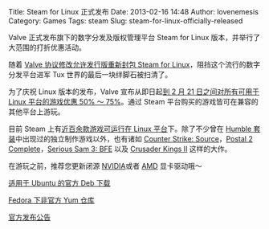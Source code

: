 Title: Steam for Linux 正式发布
Date: 2013-02-16 14:48
Author: lovenemesis
Category: Games
Tags: steam
Slug: steam-for-linux-officially-released

Valve 正式发布旗下的数字分发及版权管理平台 Steam for Linux
版本，并举行了大范围的打折优惠活动。

随着 [Valve 协议修改允许发行版重新封包 Steam for
Linux](http://steamcommunity.com/groups/SteamClientBeta#announcements/detail/1748790515449094039)，阻挡这个流行的数字分发平台进军
Tux 世界的最后一块绊脚石被扫清了。

为了庆祝 Linux 版本的发布，Valve 宣布从即日起[到 2 月 21
日之间对所有可用于 Linux 平台的游戏优惠 50% ～
75%](http://store.steampowered.com/sale/linux_release/)。通过 Steam
平台购买的游戏皆可在兼容的其他平台上游玩。

目前 Steam 上有[近百余款游戏可运行在 Linux
平台](http://store.steampowered.com/browse/linux/)下。除了不少曾在
[Humble
套装](http://linuxtoy.org/search/humble)中出现过的独立制作游戏以外，也有诸如
[Counter Strike:
Source](http://store.steampowered.com/app/240/)，[Postal 2
Complete](http://store.steampowered.com/app/223470/)，[Serious Sam 3:
BFE](http://store.steampowered.com/app/41070/) 以及 [Crusader Kings
II](http://store.steampowered.com/app/203770/) 这样的大作。

在游玩之前，推荐您更新闭源
[NVIDIA](http://linuxtoy.org/archives/nvidia-driver-313-18.html)或者
[AMD](http://linuxtoy.org/archives/amd-catalyst-13-1-with-legacy.html)
显卡驱动哦～

[适用于 Ubuntu 的官方 Deb
下载](http://media.steampowered.com/client/installer/steam.deb)

[Fedora 下非官方 Yum 仓库](http://spot.fedorapeople.org/steam/)

[官方发布公告](http://store.steampowered.com/sale/linux_release/)
